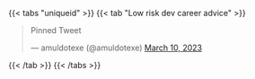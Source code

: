 

{{< tabs "uniqueid" >}}
{{< tab "Low risk dev career advice" >}}

<blockquote class="twitter-tweet">
  <p lang="en" dir="ltr">Pinned Tweet</p>
  &mdash; amuldotexe (@amuldotexe) <a href="https://twitter.com/amuldotexe/status/1570106688845512707">March 10, 2023</a>
</blockquote>

<script async src="https://platform.twitter.com/widgets.js" charset="utf-8"></script>

{{< /tab >}}
{{< /tabs >}}